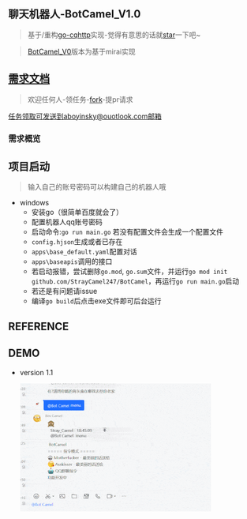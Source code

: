 
## 聊天机器人-BotCamel_V1.0
> 基于/重构[go-cqhttp](https://github.com/Mrs4s/go-cqhttp/)实现-觉得有意思的话就[star](https://github.com/login?return_to=%2FStrayCamel247%2FBotCamel)一下吧~

> [BotCamel_V0](https://github.com/StrayCamel247/BotCamel/tree/dev-mirai)版本为基于mirai实现
## [需求文档](./PRD.MD)
> 欢迎任何人-领任务-[fork](https://github.com/login?return_to=%2FStrayCamel247%2FBotCamel)-提pr请求

任务领取可发送到aboyinsky@ouotlook.com邮箱
### 需求概览
## 项目启动
> 输入自己的账号密码可以构建自己的机器人哦
- windows
  - 安装go（很简单百度就会了）
  - 配置机器人qq账号密码
  - 启动命令:`go run main.go` 若没有配置文件会生成一个配置文件
  - `config.hjson`生成或者已存在
  - `apps\base_default.yaml`配置对话
  - `apps\baseapis`调用的接口
  - 若启动报错，尝试删除`go.mod`, `go.sum`文件，并运行`go mod init github.com/StrayCamel247/BotCamel`，再运行`go run main.go`启动
  - 若还是有问题请issue
  - 编译`go build`后点击exe文件即可后台运行
## REFERENCE

## DEMO

- version 1.1

  ![qq群聊演示V1.0](./media/motherfucker_asskisser.gif)

<!-- ```
go mod
The commands are:
  download    download modules to local cache (下载依赖的module到本地cache))
  edit        edit go.mod from tools or scripts (编辑go.mod文件)
  graph       print module requirement graph (打印模块依赖图))
  init        initialize new module in current directory (再当前文件夹下初始化一个新的module, 创建go.mod文件))
  tidy        add missing and remove unused modules (增加丢失的module，去掉未用的module)
  vendor      make vendored copy of dependencies (将依赖复制到vendor下)
  verify      verify dependencies have expected content (校验依赖)
  why         explain why packages or modules are needed (解释为什么需要依赖)
``` -->